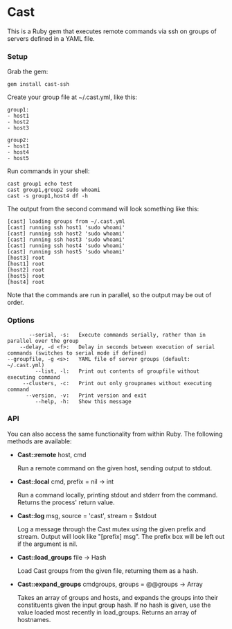 # Cast

This is a Ruby gem that executes remote commands via ssh on groups of servers defined in a YAML file.

### Setup

Grab the gem:

    gem install cast-ssh
  
Create your group file at ~/.cast.yml, like this:

    group1:
    - host1
    - host2
    - host3
    
    group2:
    - host1
    - host4
    - host5
    
Run commands in your shell:

    cast group1 echo test
    cast group1,group2 sudo whoami
    cast -s group1,host4 df -h
    
The output from the second command will look something like this:

    [cast] loading groups from ~/.cast.yml
    [cast] running ssh host1 'sudo whoami'
    [cast] running ssh host2 'sudo whoami'
    [cast] running ssh host3 'sudo whoami'
    [cast] running ssh host4 'sudo whoami'
    [cast] running ssh host5 'sudo whoami'
    [host3] root
    [host1] root
    [host2] root
    [host5] root
    [host4] root

Note that the commands are run in parallel, so the output may be out of order.

### Options

           --serial, -s:   Execute commands serially, rather than in parallel over the group                         
        --delay, -d <f>:   Delay in seconds between execution of serial commands (switches to serial mode if defined)
    --groupfile, -g <s>:   YAML file of server groups (default: ~/.cast.yml)                                         
             --list, -l:   Print out contents of groupfile without executing command                                 
         --clusters, -c:   Print out only groupnames without executing command                                       
          --version, -v:   Print version and exit                                                                    
             --help, -h:   Show this message  
             
### API

You can also access the same functionality from within Ruby. The following methods are available:

* __Cast::remote__ host, cmd

  Run a remote command on the given host, sending output to stdout.

* __Cast::local__ cmd, prefix = nil -> int

  Run a command locally, printing stdout and stderr from the command. Returns the process' return value.

* __Cast::log__ msg, source = 'cast', stream = $stdout

  Log a message through the Cast mutex using the given prefix and stream. Output will look like "[prefix] msg". The prefix box will be left out if the argument is nil.

* __Cast::load_groups__ file -> Hash

  Load Cast groups from the given file, returning them as a hash.

* __Cast::expand_groups__ cmdgroups, groups = @@groups -> Array

  Takes an array of groups and hosts, and expands the groups into their constituents given the input group hash. If no hash is given, use the value loaded most recently in load_groups. Returns an array of hostnames.
  
